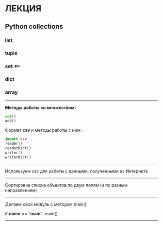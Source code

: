 # ЛЕКЦИЯ  

## Python collections  

### list  

### tuple  

### set <==  

### dict  

### array  

---  

**Методы работы со множеством:**  

```py
set()
add()

```

Формат **csv** и методы работы с ним:  

```py
import csv
reader()
readerDict()
writer()
writerDict()
```

---  

Используем csv для работы с данными, полученными из Интернета  

---  

Сортировка списка объектов по двум полям (и по разным направлениям)  

---  

Делаем свой модуль с методом main()  


if __name__ == "__main__":
	main()

---  
